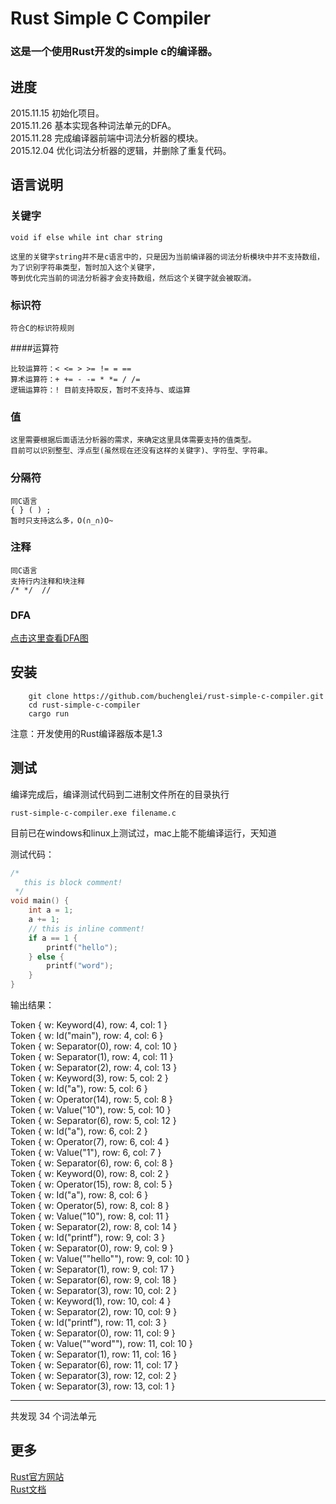 # Rust Simple C Compiler

### 这是一个使用Rust开发的simple c的编译器。

## 进度
2015.11.15 初始化项目。<br>
2015.11.26 基本实现各种词法单元的DFA。<br>
2015.11.28 完成编译器前端中词法分析器的模块。<br>
2015.12.04 优化词法分析器的逻辑，并删除了重复代码。 <br>

## 语言说明
### 关键字
	
	void if else while int char string
	
	这里的关键字string并不是c语言中的，只是因为当前编译器的词法分析模块中并不支持数组，为了识别字符串类型，暂时加入这个关键字，
	等到优化完当前的词法分析器才会支持数组，然后这个关键字就会被取消。
	
### 标识符

	符合C的标识符规则

####运算符

	比较运算符：< <= > >= != = == 
	算术运算符：+ += - -= * *= / /=
	逻辑运算符：! 目前支持取反，暂时不支持与、或运算
	
### 值

	这里需要根据后面语法分析器的需求，来确定这里具体需要支持的值类型。
	目前可以识别整型、浮点型(虽然现在还没有这样的关键字)、字符型、字符串。
	
### 分隔符

	同C语言
	{ } ( ) ;
	暂时只支持这么多，O(∩_∩)O~
	
### 注释
	
	同C语言
	支持行内注释和块注释
	/* */  //
	
### DFA
[点击这里查看DFA图](https://www.processon.com/view/link/56c719c4e4b0f0c4286640c8)

## 安装

```
	git clone https://github.com/buchenglei/rust-simple-c-compiler.git
	cd rust-simple-c-compiler
	cargo run
```
注意：开发使用的Rust编译器版本是1.3

## 测试
编译完成后，编译测试代码到二进制文件所在的目录执行

	rust-simple-c-compiler.exe filename.c
	
目前已在windows和linux上测试过，mac上能不能编译运行，天知道

测试代码：

```C
/*
   this is block comment!
 */
void main() {
	int a = 1;
	a += 1;
	// this is inline comment!
	if a == 1 {
		printf("hello");
	} else {
		printf("word");
	}
}
```

输出结果：

Token { w: Keyword(4), row: 4, col: 1 } <br>
Token { w: Id("main"), row: 4, col: 6 }<br>
Token { w: Separator(0), row: 4, col: 10 }<br>
Token { w: Separator(1), row: 4, col: 11 }<br>
Token { w: Separator(2), row: 4, col: 13 }<br>
Token { w: Keyword(3), row: 5, col: 2 }<br>
Token { w: Id("a"), row: 5, col: 6 }<br>
Token { w: Operator(14), row: 5, col: 8 }<br>
Token { w: Value("10"), row: 5, col: 10 }<br>
Token { w: Separator(6), row: 5, col: 12 }<br>
Token { w: Id("a"), row: 6, col: 2 }<br>
Token { w: Operator(7), row: 6, col: 4 }<br>
Token { w: Value("1"), row: 6, col: 7 }<br>
Token { w: Separator(6), row: 6, col: 8 }<br>
Token { w: Keyword(0), row: 8, col: 2 }<br>
Token { w: Operator(15), row: 8, col: 5 }<br>
Token { w: Id("a"), row: 8, col: 6 }<br>
Token { w: Operator(5), row: 8, col: 8 }<br>
Token { w: Value("10"), row: 8, col: 11 }<br>
Token { w: Separator(2), row: 8, col: 14 }<br>
Token { w: Id("printf"), row: 9, col: 3 }<br>
Token { w: Separator(0), row: 9, col: 9 }<br>
Token { w: Value("\"hello\""), row: 9, col: 10 }<br>
Token { w: Separator(1), row: 9, col: 17 }<br>
Token { w: Separator(6), row: 9, col: 18 }<br>
Token { w: Separator(3), row: 10, col: 2 }<br>
Token { w: Keyword(1), row: 10, col: 4 }<br>
Token { w: Separator(2), row: 10, col: 9 }<br>
Token { w: Id("printf"), row: 11, col: 3 }<br>
Token { w: Separator(0), row: 11, col: 9 }<br>
Token { w: Value("\"word\""), row: 11, col: 10 }<br>
Token { w: Separator(1), row: 11, col: 16 }<br>
Token { w: Separator(6), row: 11, col: 17 }<br>
Token { w: Separator(3), row: 12, col: 2 }<br>
Token { w: Separator(3), row: 13, col: 1 }<br>

-----
共发现 34 个词法单元

## 更多
[Rust官方网站](https://www.rust-lang.org/)<br>
[Rust文档](https://doc.rust-lang.org/)